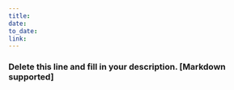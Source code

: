 ```yaml
---
title: 
date:    
to_date: 
link: 
---
```


### Delete this line and fill in your description. [Markdown supported]
